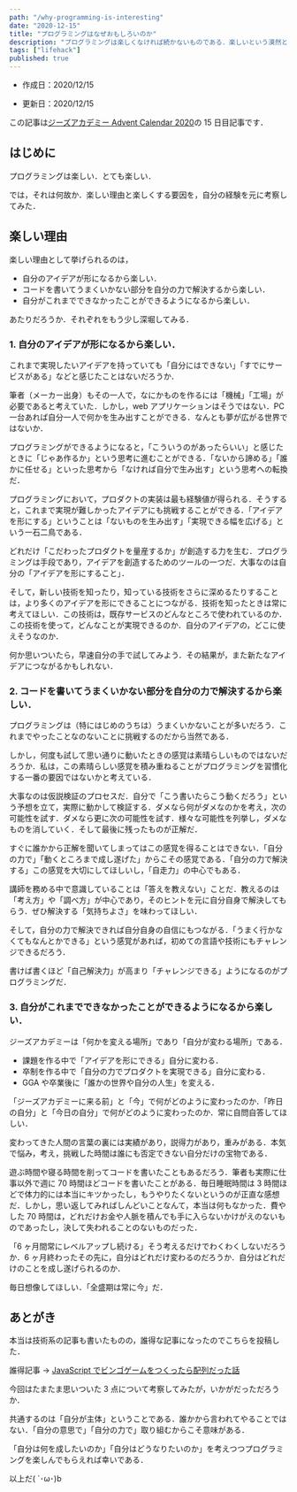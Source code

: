 ```yaml
---
path: "/why-programming-is-interesting"
date: "2020-12-15"
title: "プログラミングはなぜおもしろいのか"
description: "プログラミングは楽しくなければ続かないものである．楽しいという漠然とした感覚よりももう一歩踏み込んだ感覚を自覚できれば，よりプログラミングが好きになれるかもしれない．"
tags: ["lifehack"]
published: true
---
```


- 作成日：2020/12/15

- 更新日：2020/12/15

この記事は[ジーズアカデミー Advent Calendar 2020](https://qiita.com/advent-calendar/2020/gsacademy)の 15 日目記事です．

## はじめに

プログラミングは楽しい．とても楽しい．

では，それは何故か．楽しい理由と楽しくする要因を，自分の経験を元に考察してみた．

## 楽しい理由

楽しい理由として挙げられるのは，

- 自分のアイデアが形になるから楽しい．
- コードを書いてうまくいかない部分を自分の力で解決するから楽しい．
- 自分がこれまでできなかったことができるようになるから楽しい．

あたりだろうか．それぞれをもう少し深堀してみる．

### 1. 自分のアイデアが形になるから楽しい．

これまで実現したいアイデアを持っていても「自分にはできない」「すでにサービスがある」などと感じたことはないだろうか．

筆者（メーカー出身）もその一人で，なにかものを作るには「機械」「工場」が必要であると考えていた．しかし，web アプリケーションはそうではない．PC 一台あれば自分一人で何かを生み出すことができる．なんとも夢が広がる世界ではないか．

プログラミングができるようになると，「こういうのがあったらいい」と感じたときに「じゃあ作るか」という思考に進むことができる．「ないから諦める」「誰かに任せる」といった思考から「なければ自分で生み出す」という思考への転換だ．

プログラミングにおいて，プロダクトの実装は最も経験値が得られる．そうすると，これまで実現が難しかったアイデアにも挑戦することができる．「アイデアを形にする」ということは「ないものを生み出す」「実現できる幅を広げる」という一石二鳥である．

どれだけ「こだわったプロダクトを量産するか」が創造する力を生む．プログラミングは手段であり，アイデアを創造するためのツールの一つだ．大事なのは自分の「アイデアを形にすること」．

そして，新しい技術を知ったり，知っている技術をさらに深めるたりすることは，より多くのアイデアを形にできることにつながる．技術を知ったときは常に考えてほしい．この技術は，既存サービスのどんなところで使われているのか．この技術を使って，どんなことが実現できるのか．自分のアイデアの，どこに使えそうなのか．

何か思いついたら，早速自分の手で試してみよう．その結果が，また新たなアイデアにつながるかもしれない．

### 2. コードを書いてうまくいかない部分を自分の力で解決するから楽しい．

プログラミングは（特にはじめのうちは）うまくいかないことが多いだろう．これまでやったことなのないことに挑戦するのだから当然である．

しかし，何度も試して思い通りに動いたときの感覚は素晴らしいものではないだろうか．私は，この素晴らしい感覚を積み重ねることがプログラミングを習慣化する一番の要因ではないかと考えている．

大事なのは仮説検証のプロセスだ．自分で「こう書いたらこう動くだろう」という予想を立て，実際に動かして検証する．ダメなら何がダメなのかを考え，次の可能性を試す．ダメなら更に次の可能性を試す．様々な可能性を列挙し，ダメなものを消していく．そして最後に残ったものが正解だ．

すぐに誰かから正解を聞いてしまってはこの感覚を得ることはできない．「自分の力で」「動くところまで成し遂げた」からこその感覚である．「自分の力で解決する」この感覚を大切にしてほしいし，「自走力」の中心でもある．

講師を務める中で意識していることは「答えを教えない」ことだ．教えるのは「考え方」や「調べ方」が中心であり，そのヒントを元に自分自身で解決してもらう．ぜひ解決する「気持ちよさ」を味わってほしい．

そして，自分の力で解決できれば自分自身の自信にもつながる．「うまく行かなくてもなんとかできる」という感覚があれば，初めての言語や技術にもチャレンジできるだろう．

書けば書くほど「自己解決力」が高まり「チャレンジできる」ようになるのがプログラミングだ．

### 3. 自分がこれまでできなかったことができるようになるから楽しい．

ジーズアカデミーは「何かを変える場所」であり「自分が変わる場所」である．

- 課題を作る中で「アイデアを形にできる」自分に変わる．
- 卒制を作る中で「自分の力でプロダクトを実現できる」自分に変わる．
- GGA や卒業後に「誰かの世界や自分の人生」を変える．

「ジーズアカデミーに来る前」と「今」で何がどのように変わったのか．「昨日の自分」と「今日の自分」で何がどのように変わったのか．常に自問自答してほしい．

変わってきた人間の言葉の裏には実績があり，説得力があり，重みがある．本気で悩み，考え，挑戦した時間は誰にも否定できない自分だけの宝物である．

遊ぶ時間や寝る時間を削ってコードを書いたこともあるだろう．筆者も実際に仕事以外で週に 70 時間ほどコードを書いたことがある．毎日睡眠時間は 3 時間ほどで体力的には本当にキツかったし，もうやりたくないというのが正直な感想だ．しかし，思い返してみればしんどいことなんて，本当は何もなかった．費やした 70 時間は，どれだけお金や人脈を積んでも手に入らないかけがえのないものであったし，決して失われることのないものだった．

「6 ヶ月間常にレベルアップし続ける」そう考えるだけでわくわくしないだろうか．6 ヶ月終わったその先に，自分はどれだけ変わるのだろうか．自分はどれだけのことを成し遂げられるのか．

毎日想像してほしい．「全盛期は常に今」だ．

## あとがき

本当は技術系の記事も書いたものの，誰得な記事になったのでこちらを投稿した．

誰得記事 -> [JavaScript でビンゴゲームをつくったら配列だった話](https://taroosg.io/bingogame-made-of-array)

今回はたまたま思いついた 3 点について考察してみたが，いかがだっただろうか．

共通するのは「自分が主体」ということである．誰かから言われてやることではない．「自分の意思で」「自分の力で」取り組むからこそ意味がある．

「自分は何を成したいのか」「自分はどうなりたいのか」を考えつつプログラミングを楽しんでもらえれば幸いである．

以上だ( `･ω･)b
